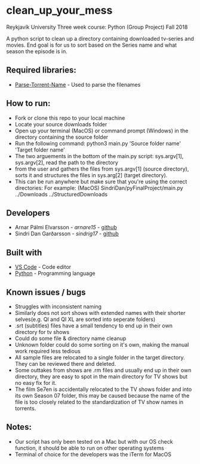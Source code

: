 # clean_up_your_mess
Reykjavík University
Three week course: Python (Group Project)
Fall 2018

A python script to clean up a directory containing downloaded tv-series and movies.
End goal is for us to sort based on the Series name and what season the episode is in.

## Required libraries:
* [Parse-Torrent-Name](https://github.com/divijbindlish/parse-torrent-name#parse-torrent-name-) - Used to parse the filenames

## How to run:
* Fork or clone this repo to your local machine
* Locate your source downloads folder
* Open up your terminal (MacOS) or command prompt (Windows) in the directory containing the source folder
* Run the following command: python3 main.py 'Source folder name' 'Target folder name'
* The two arguements in the bottom of the main.py script: sys.argv[1], sys.argv[2], read the path to the directory
* from the user and gathers the files from sys.argv[1] (source directory), sorts it and structures the files in sys.arg[2] (target directory).
* This can be run anywhere but make sure that you're using the correct directories: For example: (MacOS) SindriDan/pyFinalProject/main.py ../Downloads ../StructuredDownloads
 


## Developers
* Arnar Pálmi Elvarsson - *arnare15* - [github](https://github.com/arnarish)
* Sindri Dan Garðarsson - *sindrig17* - [github](https://github.com/sindridan)

## Built with
* [VS Code](https://code.visualstudio.com/Download) - Code editor
* [Python](https://www.python.org/) - Programming language

## Known issues / bugs
* Struggles with inconsistent naming
* Similarly does not sort shows with extended names with their shorter selves(e.g. QI and QI XL are sorted into seperate folders)
* .srt (subtitles) files have a small tendency to end up in their own directory for tv shows
* Could do some file & directory name cleanup
* Unknown folder could do some sorting on it's own, making the manual work required less tedious
* All sample files are relocated to a single folder in the target directory. They can be reviewed there and deleted.
* Some outtakes from shows are .rm files and usually end up in their own directory, they are easy to spot in the main directory for TV shows but no easy fix for it.
* The film Se7en is accidentally relocated to the TV shows folder and into its own Season 07 folder, this may be caused because the name of the file is too closely related to the standardization of TV show names in torrents.

## Notes:
* Our script has only been tested on a Mac but with our OS check function, it should be able to run on other operating systems
* Terminal of choice for the developers was the iTerm for MacOS